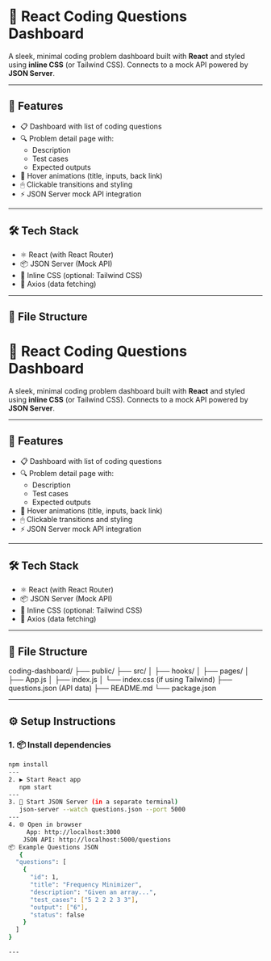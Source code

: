 # 🧠 React Coding Questions Dashboard

A sleek, minimal coding problem dashboard built with **React** and styled using **inline CSS** (or Tailwind CSS). Connects to a mock API powered by **JSON Server**.

---

## 🚀 Features

- 📋 Dashboard with list of coding questions
- 🔍 Problem detail page with:
  - Description
  - Test cases
  - Expected outputs
- 🎨 Hover animations (title, inputs, back link)
- 🖱 Clickable transitions and styling
- ⚡ JSON Server mock API integration

---

## 🛠 Tech Stack

- ⚛️ React (with React Router)
- 📦 JSON Server (Mock API)
- 🎨 Inline CSS (optional: Tailwind CSS)
- 🔄 Axios (data fetching)

---

## 📁 File Structure

# 🧠 React Coding Questions Dashboard

A sleek, minimal coding problem dashboard built with **React** and styled using **inline CSS** (or Tailwind CSS). Connects to a mock API powered by **JSON Server**.

---

## 🚀 Features

- 📋 Dashboard with list of coding questions
- 🔍 Problem detail page with:
  - Description
  - Test cases
  - Expected outputs
- 🎨 Hover animations (title, inputs, back link)
- 🖱 Clickable transitions and styling
- ⚡ JSON Server mock API integration

---

## 🛠 Tech Stack

- ⚛️ React (with React Router)
- 📦 JSON Server (Mock API)
- 🎨 Inline CSS (optional: Tailwind CSS)
- 🔄 Axios (data fetching)

---

## 📁 File Structure

coding-dashboard/
├── public/
├── src/
│ ├── hooks/
│ ├── pages/
│ ├── App.js
│ ├── index.js
│ └── index.css (if using Tailwind)
├── questions.json (API data)
├── README.md
└── package.json

---

## ⚙️ Setup Instructions

### 1. 📦 Install dependencies

```bash
npm install
---
2. ▶️ Start React app
   npm start
---
3. 📡 Start JSON Server (in a separate terminal)
   json-server --watch questions.json --port 5000
---
4. 🌐 Open in browser
     App: http://localhost:3000
    JSON API: http://localhost:5000/questions
📦 Example Questions JSON
   {
  "questions": [
    {
      "id": 1,
      "title": "Frequency Minimizer",
      "description": "Given an array...",
      "test_cases": ["5 2 2 2 3 3"],
      "output": ["6"],
      "status": false
    }
  ]
}

---

